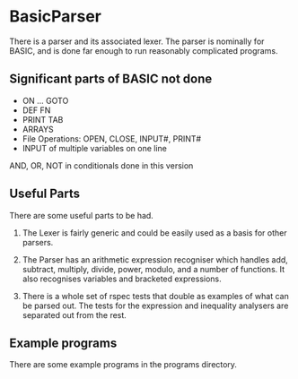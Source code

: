 # BasicParser

There is a parser and its associated lexer. The parser is nominally for 
BASIC, and is done far enough to run reasonably complicated programs.


## Significant parts of BASIC not done

* ON ... GOTO
* DEF FN
* PRINT TAB
* ARRAYS
* File Operations: OPEN, CLOSE, INPUT#, PRINT#
* INPUT of multiple variables on one line

AND, OR, NOT in conditionals done in this version


## Useful Parts

There are some useful parts to be had.

1. The Lexer is fairly generic and could be easily used as a basis for other 
parsers.

2. The Parser has an arithmetic expression recogniser which handles add, 
subtract, multiply, divide, power, modulo, and a number of functions. 
It also recognises variables and bracketed expressions.

3. There is a whole set of rspec tests that double as examples of what can 
be parsed out. The tests for the expression and inequality analysers are
separated out from the rest.


## Example programs

There are some example programs in the programs directory.
